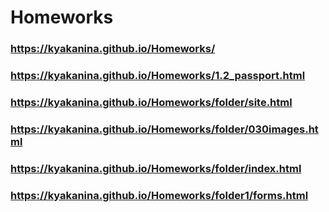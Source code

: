 # Homeworks
### https://kyakanina.github.io/Homeworks/
### https://kyakanina.github.io/Homeworks/1.2_passport.html
### https://kyakanina.github.io/Homeworks/folder/site.html
### https://kyakanina.github.io/Homeworks/folder/030images.html
### https://kyakanina.github.io/Homeworks/folder/index.html
### https://kyakanina.github.io/Homeworks/folder1/forms.html
